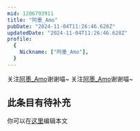 ```yaml
---
mid: 1206793911
title: "阿墨_Amo"
pubDate: "2024-11-04T11:26:46.628Z"
updatedDate: "2024-11-04T11:26:46.628Z"
profile:
  {
    Nickname: ["阿墨_Amo"],
  }
---
```


关注[阿墨_Amo](https://space.bilibili.com/1206793911)谢谢喵~ 关注[阿墨_Amo](https://space.bilibili.com/1206793911)谢谢喵~

## 此条目有待补充
你可以在[这里](https://github.com/Yuhanawa/VTuber.ICU-Content/edit/master/v/阿墨_Amo/index.md)编辑本文
